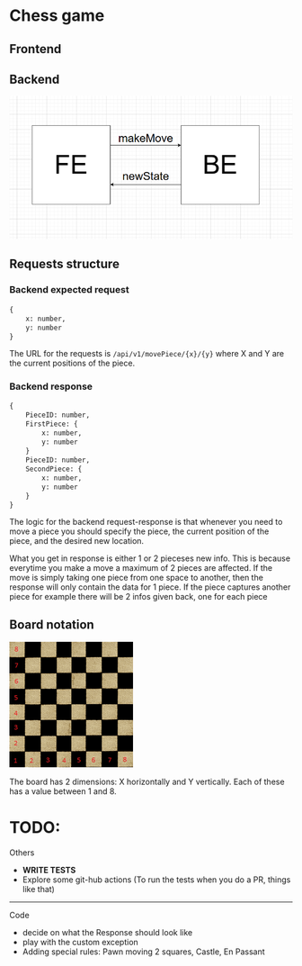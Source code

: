 # Chess game

## Frontend

## Backend

![General Architecture](./Architecture.png "Title")

## Requests structure

### Backend expected request 

```
{ 
    x: number,
    y: number
}

```
The URL for the requests is `/api/v1/movePiece/{x}/{y}` where X and Y are the current positions of the piece.
### Backend response

```
{
    PieceID: number,
    FirstPiece: { 
        x: number,
        y: number
    }
    PieceID: number,
    SecondPiece: {
        x: number,
        y: number
    }
}
```

The logic for the backend request-response is that whenever you need to move a piece you should specify the piece, the current position of the piece, and the desired new location.

What you get in response is either 1 or 2 pieceses new info. This is because everytime you make a move a maximum of 2 pieces are affected. If the move is simply taking one piece from one space to another, then the response will only contain the data for 1 piece. If the piece captures another piece for example there will be 2 infos given back, one for each piece

## Board notation
![Chess board](./board.png "Board")

The board has 2 dimensions: X horizontally and Y vertically. Each of these has a value between 1 and 8.

# TODO:
Others
* **WRITE TESTS**
* Explore some git-hub actions (To run the tests when you do a PR, things like that)
---
Code
* decide on what the Response should look like
* play with the custom exception
* Adding special rules: Pawn moving 2 squares, Castle, En Passant